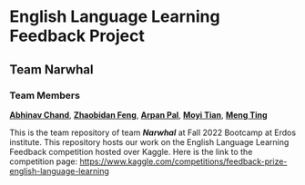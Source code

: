 # English Language Learning Feedback Project
## Team Narwhal
### Team Members

[**Abhinav Chand**](https://github.com/AImeetsAG),
[**Zhaobidan Feng**](https://github.com/AmyFengzhao), 
[**Arpan Pal**](https://github.com/arpan-pal), 
[**Moyi Tian**](https://github.com/Moyi-Tian), 
[**Meng Ting**](https://github.com/LineCCC)

This is the team repository of team **_Narwhal_** at Fall 2022 Bootcamp at Erdos institute. 
This repository hosts our work on the English Language Learning Feedback competition hosted over Kaggle.
Here is the link to the competition page: https://www.kaggle.com/competitions/feedback-prize-english-language-learning
